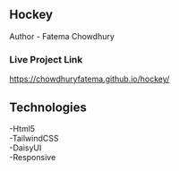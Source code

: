 ## Hockey
Author - Fatema Chowdhury
### Live Project Link
https://chowdhuryfatema.github.io/hockey/

## Technologies
-Html5 <br/>
-TailwindCSS <br/>
-DaisyUI <br/>
-Responsive 
